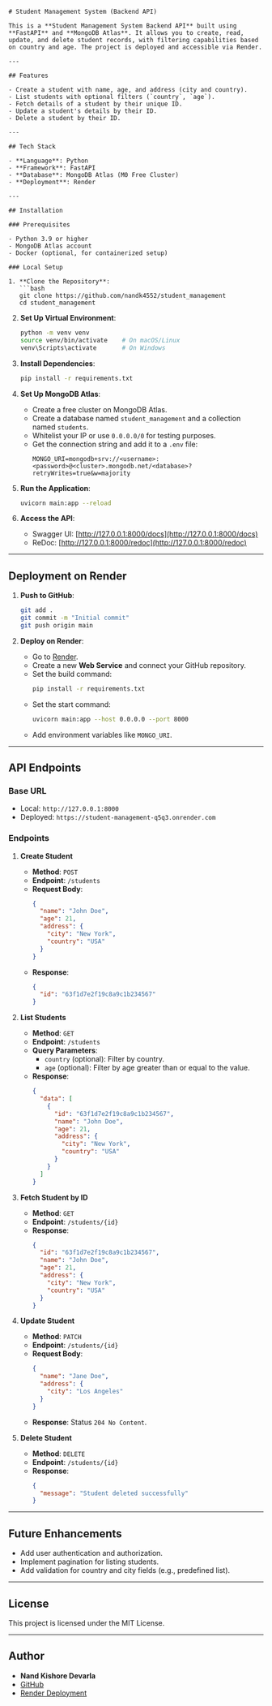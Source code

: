 
```
# Student Management System (Backend API)

This is a **Student Management System Backend API** built using **FastAPI** and **MongoDB Atlas**. It allows you to create, read, update, and delete student records, with filtering capabilities based on country and age. The project is deployed and accessible via Render.

---

## Features

- Create a student with name, age, and address (city and country).
- List students with optional filters (`country`, `age`).
- Fetch details of a student by their unique ID.
- Update a student's details by their ID.
- Delete a student by their ID.

---

## Tech Stack

- **Language**: Python
- **Framework**: FastAPI
- **Database**: MongoDB Atlas (M0 Free Cluster)
- **Deployment**: Render

---

## Installation

### Prerequisites

- Python 3.9 or higher
- MongoDB Atlas account
- Docker (optional, for containerized setup)

### Local Setup

1. **Clone the Repository**:
   ```bash
   git clone https://github.com/nandk4552/student_management
   cd student_management
   ```

2. **Set Up Virtual Environment**:
   ```bash
   python -m venv venv
   source venv/bin/activate    # On macOS/Linux
   venv\Scripts\activate       # On Windows
   ```

3. **Install Dependencies**:
   ```bash
   pip install -r requirements.txt
   ```

4. **Set Up MongoDB Atlas**:
   - Create a free cluster on MongoDB Atlas.
   - Create a database named `student_management` and a collection named `students`.
   - Whitelist your IP or use `0.0.0.0/0` for testing purposes.
   - Get the connection string and add it to a `.env` file:
     ```
     MONGO_URI=mongodb+srv://<username>:<password>@<cluster>.mongodb.net/<database>?retryWrites=true&w=majority
     ```

5. **Run the Application**:
   ```bash
   uvicorn main:app --reload
   ```

6. **Access the API**:
   - Swagger UI: [http://127.0.0.1:8000/docs](http://127.0.0.1:8000/docs)
   - ReDoc: [http://127.0.0.1:8000/redoc](http://127.0.0.1:8000/redoc)

---

## Deployment on Render

1. **Push to GitHub**:
   ```bash
   git add .
   git commit -m "Initial commit"
   git push origin main
   ```

2. **Deploy on Render**:
   - Go to [Render](https://render.com).
   - Create a new **Web Service** and connect your GitHub repository.
   - Set the build command:
     ```bash
     pip install -r requirements.txt
     ```
   - Set the start command:
     ```bash
     uvicorn main:app --host 0.0.0.0 --port 8000
     ```
   - Add environment variables like `MONGO_URI`.

---

## API Endpoints

### Base URL
- Local: `http://127.0.0.1:8000`
- Deployed: `https://student-management-q5q3.onrender.com`

### Endpoints

1. **Create Student**
   - **Method**: `POST`
   - **Endpoint**: `/students`
   - **Request Body**:
     ```json
     {
       "name": "John Doe",
       "age": 21,
       "address": {
         "city": "New York",
         "country": "USA"
       }
     }
     ```
   - **Response**:
     ```json
     {
       "id": "63f1d7e2f19c8a9c1b234567"
     }
     ```

2. **List Students**
   - **Method**: `GET`
   - **Endpoint**: `/students`
   - **Query Parameters**:
     - `country` (optional): Filter by country.
     - `age` (optional): Filter by age greater than or equal to the value.
   - **Response**:
     ```json
     {
       "data": [
         {
           "id": "63f1d7e2f19c8a9c1b234567",
           "name": "John Doe",
           "age": 21,
           "address": {
             "city": "New York",
             "country": "USA"
           }
         }
       ]
     }
     ```

3. **Fetch Student by ID**
   - **Method**: `GET`
   - **Endpoint**: `/students/{id}`
   - **Response**:
     ```json
     {
       "id": "63f1d7e2f19c8a9c1b234567",
       "name": "John Doe",
       "age": 21,
       "address": {
         "city": "New York",
         "country": "USA"
       }
     }
     ```

4. **Update Student**
   - **Method**: `PATCH`
   - **Endpoint**: `/students/{id}`
   - **Request Body**:
     ```json
     {
       "name": "Jane Doe",
       "address": {
         "city": "Los Angeles"
       }
     }
     ```
   - **Response**: Status `204 No Content`.

5. **Delete Student**
   - **Method**: `DELETE`
   - **Endpoint**: `/students/{id}`
   - **Response**:
     ```json
     {
       "message": "Student deleted successfully"
     }
     ```

---

## Future Enhancements

- Add user authentication and authorization.
- Implement pagination for listing students.
- Add validation for country and city fields (e.g., predefined list).

---

## License

This project is licensed under the MIT License.

---

## Author

- **Nand Kishore Devarla**
- [GitHub](https://github.com/nandk4552)
- [Render Deployment](https://student-management-q5q3.onrender.com)
```
